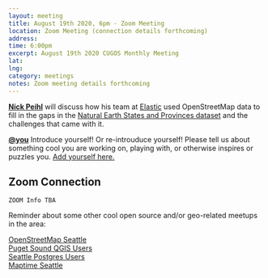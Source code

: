```yaml
---
layout: meeting
title: August 19th 2020, 6pm - Zoom Meeting
location: Zoom Meeting (connection details forthcoming)
address: 
time: 6:00pm
excerpt: August 19th 2020 CUGOS Monthly Meeting
lat: 
lng: 
category: meetings
notes: Zoom meeting details forthcoming
---
```


**[Nick Peihl](https://github.com/nickpeihl)** will discuss how his team at [Elastic](https://elastic.co) used OpenStreetMap data to fill in the gaps in the [Natural Earth States and Provinces dataset](https://www.naturalearthdata.com/downloads/10m-cultural-vectors/10m-admin-1-states-provinces/) and the challenges that came with it.

**[@you](http://cugos.org/people/)** Introduce yourself! Or re-introuduce yourself! Please tell us about something cool you are working on, playing with, or otherwise inspires or puzzles you. [Add yourself here.](https://github.com/cugos/cugos.github.com/blob/master/meetings/_posts/2020-05-20-cugos_monthly.md)

## Zoom Connection

```
ZOOM Info TBA
```

Reminder about some other cool open source and/or geo-related meetups in the area:

[OpenStreetMap Seattle](https://www.meetup.com/OpenStreetMap-Seattle/)  
[Puget Sound QGIS Users](https://www.meetup.com/Puget-Sound-QGIS-Users-Group/)  
[Seattle Postgres Users](https://www.meetup.com/Seattle-Postgres/)  
[Maptime Seattle](https://www.meetup.com/MaptimeSEA/)  
